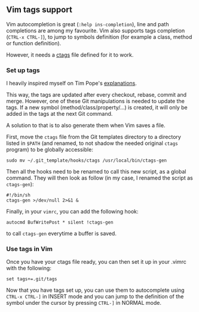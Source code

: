 ## Vim tags support

Vim autocompletion is great (```:help ins-completion```), line and path
completions are among my favourite. Vim also supports tags completion (```CTRL-x
CTRL-]```), to jump to symbols definition (for example a class, method or
function definition).

However, it needs a
<a href="http://ctags.sourceforge.net/" target="_target">ctags</a> file defined
for it to work.

### Set up tags

I heavily inspired myself on Tim Pope's
<a href="https://tbaggery.com/2011/08/08/effortless-ctags-with-git.html" target="_blank">explanations</a>.

This way, the tags are updated after every checkout, rebase, commit and merge.
However, one of these Git manipulations is needed to update the tags. If a new
symbol (method/class/property/...) is created, it will only be added in the tags
at the next Git command.

A solution to that is to also generate them when Vim saves a file.

First, move the ```ctags``` file from the Git templates directory to a directory
listed in ```$PATH``` (and renamed, to not shadow the needed original
```ctags``` program) to be globally accessible:

	sudo mv ~/.git_template/hooks/ctags /usr/local/bin/ctags-gen

Then all the hooks need to be renamed to call this new script, as a global
command. They will then look as follow (in my case, I renamed the script as
```ctags-gen```):

	#!/bin/sh
	ctags-gen >/dev/null 2>&1 &

Finally, in your ```vimrc```, you can add the following hook:

	autocmd BufWritePost * silent !ctags-gen

to call ```ctags-gen``` everytime a buffer is saved.

### Use tags in Vim

Once you have your ctags file ready, you can then set it up in your .vimrc with
the following:

	set tags+=.git/tags

Now that you have tags set up, you can use them to autocomplete using
```CTRL-x CTRL-]``` in INSERT mode and you can jump to the definition of the
symbol under the cursor by pressing ```CTRL-]``` in NORMAL mode.
